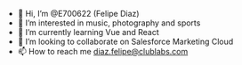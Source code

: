 - 👋 Hi, I’m @E700622 (Felipe Diaz)
- 👀 I’m interested in music, photography and sports
- 🌱 I’m currently learning Vue and React
- 💞️ I’m looking to collaborate on Salesforce Marketing Cloud
- 📫 How to reach me diaz.felipe@clublabs.com

<!---
E700622/E700622 is a ✨ special ✨ repository because its `README.md` (this file) appears on your GitHub profile.
You can click the Preview link to take a look at your changes.
--->
